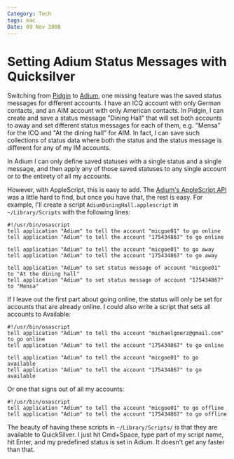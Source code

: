 ```yaml
---
Category: Tech
tags: mac
Date: 09 Nov 2008
---
```


# Setting Adium Status Messages with Quicksilver

Switching from [Pidgin](http://www.pidgin.im/) to
[Adium](http://www.adiumx.com/), one missing feature was the saved status
messages for different accounts. I have an ICQ account with only German
contacts, and an AIM account with only American contacts. In Pidgin, I can
create and save a status message "Dining Hall" that will set both accounts to
away and set different status messages for each of them, e.g. "Mensa" for the
ICQ and "At the dining hall" for AIM. In fact, I can save such collections of
status data where both the status and the status message is different for any
of my IM accounts.

In Adium I can only define saved statuses with a single status and a single
message, and then apply any of those saved statuses to any single account or to
the entirety of all my accounts.

However, with AppleScript, this is easy to add. The [Adium's AppleScript
API](http://trac.adiumx.com/wiki/AppleScript_Support_1.2) was a little hard to
find, but once you have that, the rest is easy. For example, I'll create a
script `AdiumDiningHall.applescript` in `~/Library/Scripts` with
the following lines:

```applescript
#!/usr/bin/osascript
tell application "Adium" to tell the account "micgoe01" to go online
tell application "Adium" to tell the account "175434867" to go online

tell application "Adium" to tell the account "micgoe01" to go away
tell application "Adium" to tell the account "175434867" to go away

tell application "Adium" to set status message of account "micgoe01" to "At the dining hall"
tell application "Adium" to set status message of account "175434867" to "Mensa"
```

If I leave out the first part about going online, the status will only be set for accounts that are already online.
I could also write a script that sets all accounts to Available:

```applescript
#!/usr/bin/osascript
tell application "Adium" to tell the account "michaelgoerz@gmail.com" to go online
tell application "Adium" to tell the account "175434867" to go online

tell application "Adium" to tell the account "micgoe01" to go available
tell application "Adium" to tell the account "175434867" to go available
```

Or one that signs out of all my accounts:

```applescript
#!/usr/bin/osascript
tell application "Adium" to tell the account "micgoe01" to go offline
tell application "Adium" to tell the account "175434867" to go offline
```

The beauty of having these scripts in `~/Library/Scripts/` is that they are
available to QuickSilver. I just hit Cmd+Space,
type part of my script name, hit Enter, and my predefined status is set in
Adium. It doesn't get any faster than that.
